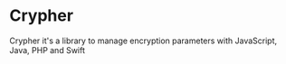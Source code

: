 # Crypher
Crypher it's a library to manage encryption parameters with JavaScript, Java, PHP and Swift
